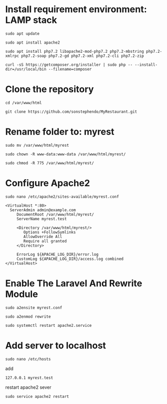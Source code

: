 # Install requirement environment: LAMP stack

`sudo apt update`

`sudo apt install apache2`

`sudo apt install php7.2 libapache2-mod-php7.2 php7.2-mbstring php7.2-xmlrpc php7.2-soap php7.2-gd php7.2-xml php7.2-cli php7.2-zip`

`curl -sS https://getcomposer.org/installer | sudo php -- --install-dir=/usr/local/bin --filename=composer`


# Clone the repository
`cd /var/www/html`

`git clone https://github.com/sonstephendo/MyRestaurant.git`

# Rename folder to: myrest

`sudo mv /var/www/html/myrest`

`sudo chown -R www-data:www-data /var/www/html/myrest/`

`sudo chmod -R 775 /var/www/html/myrest/`

# Configure Apache2
`sudo nano /etc/apache2/sites-available/myrest.conf`

```language
<VirtualHost *:80>   
  ServerAdmin admin@example.com
     DocumentRoot /var/www/html/myrest/
     ServerName myrest.test

     <Directory /var/www/html/myrest/>
        Options +FollowSymlinks
        AllowOverride All
        Require all granted
     </Directory>

     ErrorLog ${APACHE_LOG_DIR}/error.log
     CustomLog ${APACHE_LOG_DIR}/access.log combined
</VirtualHost>
```

# Enable The Laravel And Rewrite Module
`sudo a2ensite myrest.conf`

`sudo a2enmod rewrite`

`sudo systemctl restart apache2.service`

# Add server to localhost
`sudo nano /etc/hosts`

add 
```
127.0.0.1 myrest.test
```
restart apache2 sever

`sudo service apache2 restart`